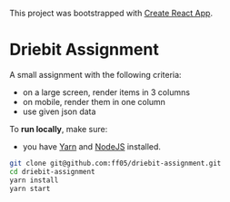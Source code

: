 This project was bootstrapped with [Create React App](https://github.com/facebookincubator/create-react-app).

# Driebit Assignment

A small assignment with the following criteria:
- on a large screen, render items in 3 columns
- on mobile, render them in one column
- use given json data

To __run locally__, make sure:
 * you have [Yarn](https://yarnpkg.com/en/) and [NodeJS](https://nodejs.org/en/) installed.

```bash
git clone git@github.com:ff05/driebit-assignment.git
cd driebit-assignment
yarn install
yarn start
```
